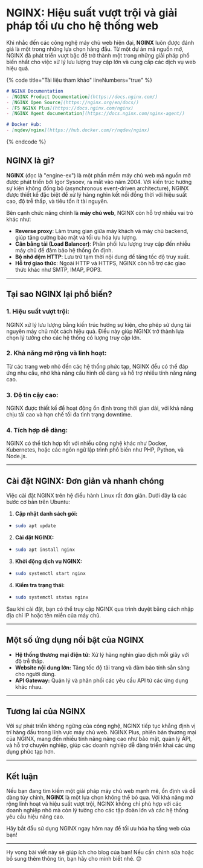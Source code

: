 # NGINX: Hiệu suất vượt trội và giải pháp tối ưu cho hệ thống web

Khi nhắc đến các công nghệ máy chủ web hiện đại, **NGINX** luôn được đánh giá là một trong những lựa chọn hàng đầu. Từ một dự án mã nguồn mở, NGINX đã phát triển vượt bậc để trở thành một trong những giải pháp phổ biến nhất cho việc xử lý lưu lượng truy cập lớn và cung cấp các dịch vụ web hiệu quả.

{% code title="Tài liệu tham khảo" lineNumbers="true" %}
```markdown
# NGINX Documentation
- [NGINX Product Documentation](https://docs.nginx.com/)
- [NGINX Open Source](https://nginx.org/en/docs/)
- [F5 NGINX Plus](https://docs.nginx.com/nginx)
- [NGINX Agent documentation](https://docs.nginx.com/nginx-agent/)

# Docker Hub:
- [nqdev/nginx](https://hub.docker.com/r/nqdev/nginx)
```
{% endcode %}

## **NGINX là gì?**

**NGINX** (đọc là "engine-ex") là một phần mềm máy chủ web mã nguồn mở được phát triển bởi Igor Sysoev, ra mắt vào năm 2004. Với kiến trúc hướng sự kiện không đồng bộ (asynchronous event-driven architecture), NGINX được thiết kế đặc biệt để xử lý hàng nghìn kết nối đồng thời với hiệu suất cao, độ trễ thấp, và tiêu tốn ít tài nguyên.

Bên cạnh chức năng chính là **máy chủ web**, NGINX còn hỗ trợ nhiều vai trò khác như:

* **Reverse proxy**: Làm trung gian giữa máy khách và máy chủ backend, giúp tăng cường bảo mật và tối ưu hóa lưu lượng.
* **Cân bằng tải (Load Balancer)**: Phân phối lưu lượng truy cập đến nhiều máy chủ để đảm bảo hệ thống ổn định.
* **Bộ nhớ đệm HTTP**: Lưu trữ tạm thời nội dung để tăng tốc độ truy xuất.
* **Hỗ trợ giao thức**: Ngoài HTTP và HTTPS, NGINX còn hỗ trợ các giao thức khác như SMTP, IMAP, POP3.

***

## **Tại sao NGINX lại phổ biến?**

### **1. Hiệu suất vượt trội:**

NGINX xử lý lưu lượng bằng kiến trúc hướng sự kiện, cho phép sử dụng tài nguyên máy chủ một cách hiệu quả. Điều này giúp NGINX trở thành lựa chọn lý tưởng cho các hệ thống có lượng truy cập lớn.

### **2. Khả năng mở rộng và linh hoạt:**

Từ các trang web nhỏ đến các hệ thống phức tạp, NGINX đều có thể đáp ứng nhu cầu, nhờ khả năng cấu hình dễ dàng và hỗ trợ nhiều tính năng nâng cao.

### **3. Độ tin cậy cao:**

NGINX được thiết kế để hoạt động ổn định trong thời gian dài, với khả năng chịu tải cao và hạn chế tối đa tình trạng downtime.

### **4. Tích hợp dễ dàng:**

NGINX có thể tích hợp tốt với nhiều công nghệ khác như Docker, Kubernetes, hoặc các ngôn ngữ lập trình phổ biến như PHP, Python, và Node.js.

***

## **Cài đặt NGINX: Đơn giản và nhanh chóng**

Việc cài đặt NGINX trên hệ điều hành Linux rất đơn giản. Dưới đây là các bước cơ bản trên Ubuntu:

1. **Cập nhật danh sách gói:**

* ```bash
  sudo apt update
  ```

2. **Cài đặt NGINX:**

* ```bash
  sudo apt install nginx
  ```

3. **Khởi động dịch vụ NGINX:**

* ```bash
  sudo systemctl start nginx
  ```

4. **Kiểm tra trạng thái:**

* ```bash
  sudo systemctl status nginx
  ```

Sau khi cài đặt, bạn có thể truy cập NGINX qua trình duyệt bằng cách nhập địa chỉ IP hoặc tên miền của máy chủ.

***

## **Một số ứng dụng nổi bật của NGINX**

* **Hệ thống thương mại điện tử:** Xử lý hàng nghìn giao dịch mỗi giây với độ trễ thấp.
* **Website nội dung lớn:** Tăng tốc độ tải trang và đảm bảo tính sẵn sàng cho người dùng.
* **API Gateway:** Quản lý và phân phối các yêu cầu API từ các ứng dụng khác nhau.

***

## **Tương lai của NGINX**

Với sự phát triển không ngừng của công nghệ, NGINX tiếp tục khẳng định vị trí hàng đầu trong lĩnh vực máy chủ web. NGINX Plus, phiên bản thương mại của NGINX, mang đến nhiều tính năng nâng cao như bảo mật, quản lý API, và hỗ trợ chuyên nghiệp, giúp các doanh nghiệp dễ dàng triển khai các ứng dụng phức tạp hơn.

***

## **Kết luận**

Nếu bạn đang tìm kiếm một giải pháp máy chủ web mạnh mẽ, ổn định và dễ dàng tùy chỉnh, **NGINX** là một lựa chọn không thể bỏ qua. Với khả năng mở rộng linh hoạt và hiệu suất vượt trội, NGINX không chỉ phù hợp với các doanh nghiệp nhỏ mà còn lý tưởng cho các tập đoàn lớn và các hệ thống yêu cầu hiệu năng cao.

Hãy bắt đầu sử dụng NGINX ngay hôm nay để tối ưu hóa hạ tầng web của bạn!

***

Hy vọng bài viết này sẽ giúp ích cho blog của bạn! Nếu cần chỉnh sửa hoặc bổ sung thêm thông tin, bạn hãy cho mình biết nhé. 😊

